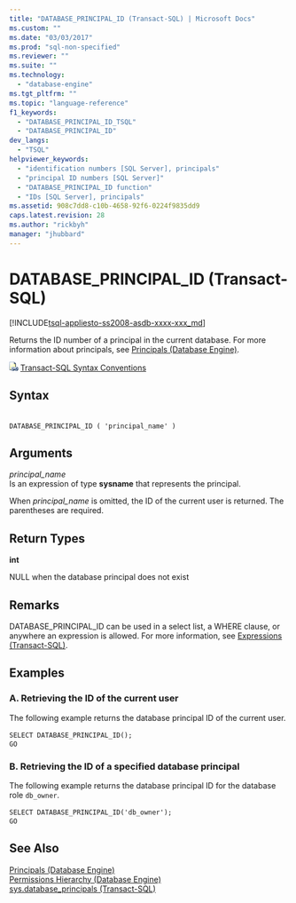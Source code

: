 ```yaml
---
title: "DATABASE_PRINCIPAL_ID (Transact-SQL) | Microsoft Docs"
ms.custom: ""
ms.date: "03/03/2017"
ms.prod: "sql-non-specified"
ms.reviewer: ""
ms.suite: ""
ms.technology: 
  - "database-engine"
ms.tgt_pltfrm: ""
ms.topic: "language-reference"
f1_keywords: 
  - "DATABASE_PRINCIPAL_ID_TSQL"
  - "DATABASE_PRINCIPAL_ID"
dev_langs: 
  - "TSQL"
helpviewer_keywords: 
  - "identification numbers [SQL Server], principals"
  - "principal ID numbers [SQL Server]"
  - "DATABASE_PRINCIPAL_ID function"
  - "IDs [SQL Server], principals"
ms.assetid: 908c7dd8-c10b-4658-92f6-0224f9835dd9
caps.latest.revision: 28
ms.author: "rickbyh"
manager: "jhubbard"
---
```

# DATABASE_PRINCIPAL_ID (Transact-SQL)
[!INCLUDE[tsql-appliesto-ss2008-asdb-xxxx-xxx_md](../../relational-databases/import-export/includes/tsql-appliesto-ss2008-asdb-xxxx-xxx-md.md)]

  Returns the ID number of a principal in the current database. For more information about principals, see [Principals &#40;Database Engine&#41;](../../relational-databases/security/authentication-access/principals-database-engine.md).  
  
 ![Topic link icon](../../a9notintoc/media/topic-link.gif "Topic link icon") [Transact-SQL Syntax Conventions](../../t-sql/language-elements/transact-sql-syntax-conventions-transact-sql.md)  
  
## Syntax  
  
```  
  
DATABASE_PRINCIPAL_ID ( 'principal_name' )  
```  
  
## Arguments  
 *principal_name*  
 Is an expression of type **sysname** that represents the principal.  
  
 When *principal_name* is omitted, the ID of the current user is returned. The parentheses are required.  
  
## Return Types  
 **int**  
  
 NULL when the database principal does not exist  
  
## Remarks  
 DATABASE_PRINCIPAL_ID can be used in a select list, a WHERE clause, or anywhere an expression is allowed. For more information, see [Expressions &#40;Transact-SQL&#41;](../../t-sql/language-elements/expressions-transact-sql.md).  
  
## Examples  
  
### A. Retrieving the ID of the current user  
 The following example returns the database principal ID of the current user.  
  
```  
SELECT DATABASE_PRINCIPAL_ID();  
GO  
```  
  
### B. Retrieving the ID of a specified database principal  
 The following example returns the database principal ID for the database role `db_owner`.  
  
```  
SELECT DATABASE_PRINCIPAL_ID('db_owner');  
GO  
```  
  
## See Also  
 [Principals &#40;Database Engine&#41;](../../relational-databases/security/authentication-access/principals-database-engine.md)   
 [Permissions Hierarchy &#40;Database Engine&#41;](../../relational-databases/security/permissions-hierarchy-database-engine.md)   
 [sys.database_principals &#40;Transact-SQL&#41;](../../relational-databases/reference/system-catalog-views/sys.database-principals-transact-sql.md)  
  
  